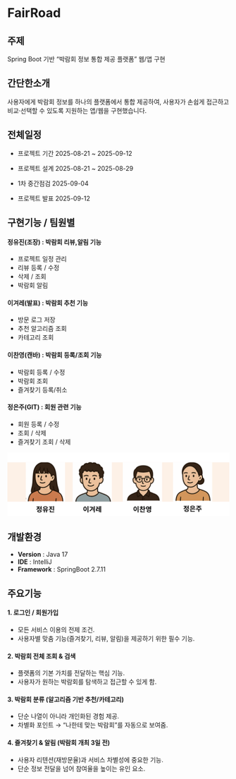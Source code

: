 # FairRoad

## 주제

Spring Boot 기반 “박람회 정보 통합 제공 플랫폼” 웹/앱 구현

## 간단한소개


사용자에게 박람회 정보를 하나의 플랫폼에서 통합 제공하여, 사용자가 손쉽게 접근하고 비교·선택할 수 있도록 지원하는 앱/웹을 구현했습니다.


## 전체일정


- 프로젝트 기간
2025-08-21 ~ 2025-09-12


- 프로젝트 설계
2025-08-21 ~ 2025-08-29


- 1차 중간점검
2025-09-04


- 프로젝트 발표
2025-09-12



## 구현기능 / 팀원별


#### 정유진(조장) : 박람회 리뷰,알림 기능
- 프로젝트 일정 관리
- 리뷰 등록 / 수정
- 삭제 / 조회
- 박람회 알림

#### 이겨레(발표) : 박람회 추천 기능
- 방문 로그 저장
- 추천 알고리즘 조회
- 카테고리 조회

#### 이찬영(캔바) : 박람회 등록/조회 기능
- 박람회 등록 / 수정
- 박람회 조회
- 즐겨찾기 등록/취소

#### 정은주(GIT) : 회원 관련 기능
- 회원 등록 / 수정
- 조회 / 삭제
- 즐겨찾기 조회 / 삭제

![팀소개](https://github.com/juju9595/fairroad_project/blob/master/%E1%84%89%E1%85%B3%E1%84%8F%E1%85%B3%E1%84%85%E1%85%B5%E1%86%AB%E1%84%89%E1%85%A3%E1%86%BA%202025-09-12%20%E1%84%8B%E1%85%A9%E1%84%92%E1%85%AE%201.02.22.png)


## 개발환경
- **Version** : Java 17
- **IDE** : IntelliJ
- **Framework** : SpringBoot 2.7.11


## 주요기능
#### 1. 로그인 / 회원가입

- 모든 서비스 이용의 전제 조건.
- 사용자별 맞춤 기능(즐겨찾기, 리뷰, 알림)을 제공하기 위한 필수 기능.


#### 2. 박람회 전체 조회 & 검색

- 플랫폼의 기본 가치를 전달하는 핵심 기능.
- 사용자가 원하는 박람회를 탐색하고 접근할 수 있게 함.


#### 3. 박람회 분류 (알고리즘 기반 추천/카테고리)

- 단순 나열이 아니라 개인화된 경험 제공.
- 차별화 포인트 → “나한테 맞는 박람회”를 자동으로 보여줌.


#### 4. 즐겨찾기 & 알림 (박람회 개최 3일 전)

- 사용자 리텐션(재방문율)과 서비스 차별성에 중요한 기능.
- 단순 정보 전달을 넘어 참여율을 높이는 유인 요소.
